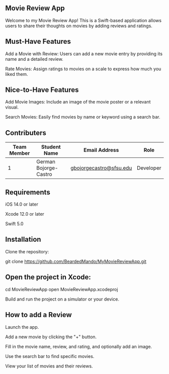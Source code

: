 ## Movie Review App

Welcome to my Movie Review App! This is a Swift-based application allows users to share their thoughts on movies by adding reviews and ratings. 

## Must-Have Features

Add a Movie with Review: Users can add a new movie entry by providing its name and a detailed review.

Rate Movies: Assign ratings to movies on a scale to express how much you liked them.

## Nice-to-Have Features

Add Movie Images: Include an image of the movie poster or a relevant visual.

Search Movies: Easily find movies by name or keyword using a search bar.

## Contributers 
| Team Member | Student Name           | Email Address               | Role                    |
|-------------|------------------------|-----------------------------|-------------------------|
| 1           |      German Bojorge-Castro  |  gbojorgecastro@sfsu.edu             | Developer      |


## Requirements

iOS 14.0 or later

Xcode 12.0 or later

Swift 5.0

## Installation

Clone the repository:

git clone https://github.com/BeardedMando/MyMovieReviewApp.git

## Open the project in Xcode:

cd MovieReviewApp
open MovieReviewApp.xcodeproj

Build and run the project on a simulator or your device.

## How to add a Review

Launch the app.

Add a new movie by clicking the "+" button.

Fill in the movie name, review, and rating, and optionally add an image.

Use the search bar to find specific movies.

View your list of movies and their reviews.

